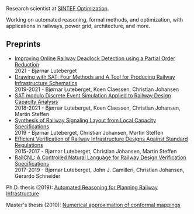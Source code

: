Research scientist at [SINTEF Optimization](https://www.sintef.no/en/digital/departments-new/applied-mathematics/optimization/).

Working on automated reasoning, formal methods, and optimization, with applications in railways, power grid, architecture, and more.

## Preprints

 * [Improving Online Railway Deadlock Detection using a Partial Order Reduction](https://luteberget.github.io/preprints/deadlockrail-2021-10-08.pdf)  
 2021 - Bjørnar Luteberget
 * [Drawing with SAT: Four Methods and A Tool for Producing Railway Infrastructure Schematics](https://luteberget.github.io/preprints/schematic-2021-03-18.pdf)  
 2019-2021 - Bjørnar Luteberget, Koen Claessen, Christian Johansen
 * [SAT modulo Discrete Event Simulation Applied to Railway Design Capacity Analysis](https://luteberget.github.io/preprints/satmoddes-railway-capacity-2021-03-18.pdf)  
 2018-2021 - Bjørnar Luteberget, Koen Claessen, Christian Johansen, Martin Steffen
 * [Synthesis of Railway Signaling Layout from Local Capacity Specifications](https://luteberget.github.io/preprints/signaling-synthesis-2019-04-12.pdf)  
 2019 - Bjørnar Luteberget, Christian Johansen, Martin Steffen
 * [Efficient Verification of Railway Infrastructure Designs Against Standard Regulations](https://luteberget.github.io/preprints/staticrules-2017-01-27.pdf)  
 2015-2017 - Bjørnar Luteberget, Christian Johansen, Martin Steffen
 * [RailCNL: A Controlled Natural Language for Railway Design Verification Specifications](https://luteberget.github.io/preprints/railcnl-2019-05-07.pdf)  
 2017-2019 - Bjørnar Luteberget, John J. Camilleri, Christian Johansen, Gerardo Schneider

Ph.D. thesis (2019): [Automated Reasoning for Planning Railway Infrastructure](https://luteberget.github.io/preprints/luteberget-thesis-plain-b5-2019-09-17.pdf)

Master's thesis (2010): [Numerical approximation of conformal mappings](https://luteberget.github.io/preprints/luteberget-numerical_approximation_of_conformal_mappings-2010.pdf)
